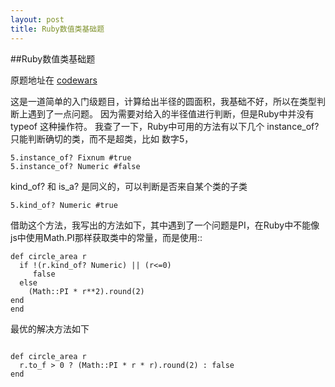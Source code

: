 ```yaml
---
layout: post
title: Ruby数值类基础题
---
```

##Ruby数值类基础题

原题地址在 [codewars](http://www.codewars.com/kata/537baa6f8f4b300b5900106c/train/ruby)

这是一道简单的入门级题目，计算给出半径的圆面积，我基础不好，所以在类型判断上遇到了一点问题。
因为需要对给入的半径值进行判断，但是Ruby中并没有typeof 这种操作符。
我查了一下，Ruby中可用的方法有以下几个
instance_of?  只能判断确切的类，而不是超类，比如 数字5， 

```
5.instance_of? Fixnum #true
5.instance_of? Numeric #false
```

kind_of? 和 is_a? 是同义的，可以判断是否来自某个类的子类

```
5.kind_of? Numeric #true

```

借助这个方法，我写出的方法如下，其中遇到了一个问题是PI，在Ruby中不能像js中使用Math.PI那样获取类中的常量，而是使用::

```
def circle_area r
  if !(r.kind_of? Numeric) || (r<=0)
     false
  else
    (Math::PI * r**2).round(2)
end
end
```

最优的解决方法如下

```

def circle_area r
  r.to_f > 0 ? (Math::PI * r * r).round(2) : false
end

```


